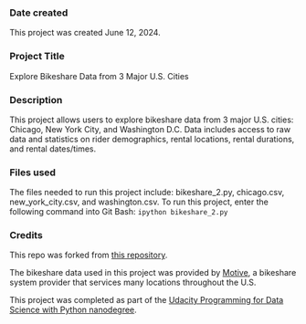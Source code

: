 ### Date created
This project was created June 12, 2024. 

### Project Title
Explore Bikeshare Data from 3 Major U.S. Cities

### Description
This project allows users to explore bikeshare data from 3 major U.S. cities: Chicago, New York City, and Washington D.C. Data includes access to raw data and statistics on rider demographics, rental locations, rental durations, and rental dates/times. 

### Files used
The files needed to run this project include: bikeshare_2.py, chicago.csv, new_york_city.csv, and washington.csv. To run this project, enter the following command into Git Bash:
`ipython bikeshare_2.py`

### Credits
This repo was forked from [this repository](https://github.com/udacity/pdsnd_github).

The bikeshare data used in this project was provided by [Motive](https://motivateco.com/), a bikeshare system provider that services many locations throughout the U.S.  

This project was completed as part of the [Udacity Programming for Data Science with Python nanodegree](https://www.udacity.com/course/programming-for-data-science-nanodegree--nd104?promo=year_end&coupon=SKILLS50&utm_source=gsem_india_brand&utm_medium=ads_r&utm_campaign=21225968073_c_individuals&utm_term=162291060475&utm_keyword=python%20for%20data%20science%20udacity_e&utm_source=gsem_brand&utm_medium=ads_r&utm_campaign=21225968073_c_individuals&utm_term=162291060475&utm_keyword=python%20for%20data%20science%20udacity_e&gad_source=1&gclid=CjwKCAjwjqWzBhAqEiwAQmtgTzq4exsIlz1KcT9wSKTpW4-0IF1h6vt3C_zeZfMYMFGU7srlRwJ9exoCUsYQAvD_BwE). 

